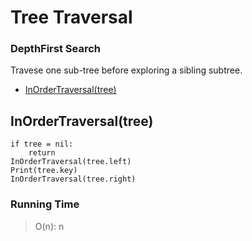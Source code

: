 # Tree Traversal

### DepthFirst Search

Travese one sub-tree before exploring a sibling subtree.

  - [InOrderTraversal(tree)](#inordertraversal-tree)

## InOrderTraversal(tree)
```
if tree = nil:
	return
InOrderTraversal(tree.left)
Print(tree.key)
InOrderTraversal(tree.right)
```

### Running Time

> O(n): n